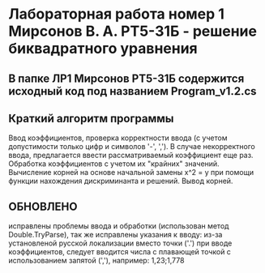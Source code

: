 # Лабораторная работа номер 1 Мирсонов В. А. РТ5-31Б - решение биквадратного уравнения
## В папке ЛР1 Мирсонов РТ5-31Б содержится исходный код под названием Program_v1.2.cs

## Краткий алгоритм программы
Ввод коэффициентов, проверка корректности ввода (с учетом допустимости только цифр и символов '-', ','). В случае некорректного ввода, предлагается ввести рассматриваемый коэффициент еще раз. Обработка коэффициентов с учетом их "крайних" значений. Вычисление корней на основе начальной замены х^2 = y при помощи функции нахождения дискриминанта и решений. Вывод корней.

## ОБНОВЛЕНО
исправлены проблемы ввода и обработки (использован метод Double.TryParse), так же исправлены указания к вводу: из-за установленой русской локализации вместо точки ('.') при вводе коэффициентов, следует вводится числа с плавающей точкой с использованием запятой (','), например: 1,23;1,778
